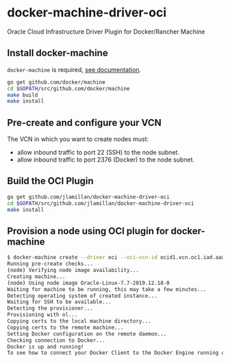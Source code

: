 # docker-machine-driver-oci
Oracle Cloud Infrastructure Driver Plugin for Docker/Rancher Machine

## Install docker-machine

`docker-machine` is required, [see documentation](https://docs.docker.com/machine/install-machine/).

```bash
go get github.com/docker/machine
cd $GOPATH/src/github.com/docker/machine
make build
make install
```

## Pre-create and configure your VCN

The VCN in which you want to create nodes must:

- allow inbound traffic to port 22 (SSH) to the node subnet.
- allow inbound traffic to port 2376 (Docker) to the node subnet.

## Build the OCI Plugin

```bash
go get github.com/jlamillan/docker-machine-driver-oci
cd $GOPATH/src/github.com/jlamillan/docker-machine-driver-oci
make install
```

## Provision a node using OCI plugin for docker-machine

```bash
$ docker-machine create --driver oci --oci-vcn-id ocid1.vcn.oc1.iad.aaaaaaaaaaaaaaaaaaaaaaaa  --oci-tenancy-id ocid1.tenancy.oc1..aaaaaaaaaaaaaaaaaaaaaaaa --oci-user-id ocid1.user.oc1..aaaaaaaaaaaaaaaaaaaaaaaa --oci-region us-ashburn-1 --oci-private-key-path /Users/jemillan/.oci/api.key.priv.pem --oci-fingerprint xx:xx:xx:xx:xx:xx:xx:xx:xx:xx:xx:xx:xx:xx:xx:xx --oci-node-public-key-path /Users/jemillan/.ssh/id_rsa.pub --oci-node-compartment-id ocid1.compartment.oc1..aaaaaaaaaaaaaaaaaaaaaaaa --oci-vcn-compartment-id ocid1.compartment.oc1..aaaaaaaaaaaaaaaaaaaaaaaa --oci-subnet-id ocid1.subnet.oc1.iad.aaaaaaaaaaaaaaaaaaaaaaaa --oci-node-availability-domain jGnV:US-ASHBURN-AD-2 --oci-node-shape VM.Standard2.4 node
Running pre-create checks...
(node) Verifying node image availability... 
Creating machine...
(node) Using node image Oracle-Linux-7.7-2019.12.18-0
Waiting for machine to be running, this may take a few minutes...
Detecting operating system of created instance...
Waiting for SSH to be available...
Detecting the provisioner...
Provisioning with ol...
Copying certs to the local machine directory...
Copying certs to the remote machine...
Setting Docker configuration on the remote daemon...
Checking connection to Docker...
Docker is up and running!
To see how to connect your Docker Client to the Docker Engine running on this virtual machine, run: docker-machine env node
```